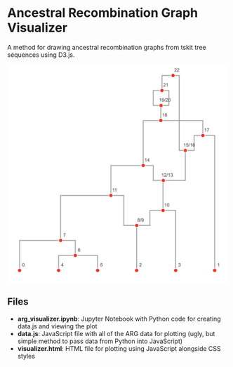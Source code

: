 # Ancestral Recombination Graph Visualizer

A method for drawing ancestral recombination graphs from tskit tree sequences using D3.js.

<center>
  <img alt="ARG Visualizer Example" src="./README_pics/arg_visualizer.png" width="500">
</center>

## Files

- **arg_visualizer.ipynb**: Jupyter Notebook with Python code for creating data.js and viewing the plot
- **data.js**: JavaScript file with all of the ARG data for plotting (ugly, but simple method to pass data from Python into JavaScript)
- **visualizer.html**: HTML file for plotting using JavaScript alongside CSS styles
